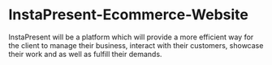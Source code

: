# InstaPresent-Ecommerce-Website
InstaPresent will be a platform which will provide a more efficient way for the client  to manage their business, interact with their customers, showcase their work and as  well as fulfill their demands.
